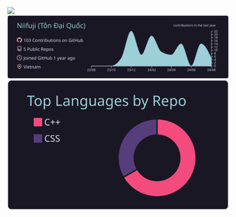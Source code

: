 ![](output.gif)
[![](https://raw.githubusercontent.com/niifuji/niifuji/master/profile-summary-card-output/rose_pine/0-profile-details.svg)](https://github.com/vn7n24fzkq/github-profile-summary-cards)
[![](https://raw.githubusercontent.com/niifuji/niifuji/master/profile-summary-card-output/rose_pine/1-repos-per-language.svg)](https://github.com/vn7n24fzkq/github-profile-summary-cards) 

